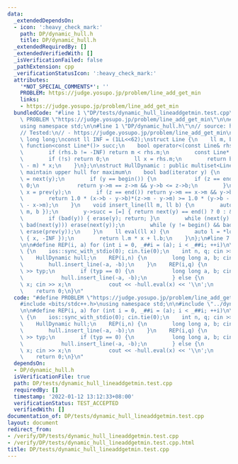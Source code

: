 ```yaml
---
data:
  _extendedDependsOn:
  - icon: ':heavy_check_mark:'
    path: DP/dynamic_hull.h
    title: DP/dynamic_hull.h
  _extendedRequiredBy: []
  _extendedVerifiedWith: []
  _isVerificationFailed: false
  _pathExtension: cpp
  _verificationStatusIcon: ':heavy_check_mark:'
  attributes:
    '*NOT_SPECIAL_COMMENTS*': ''
    PROBLEM: https://judge.yosupo.jp/problem/line_add_get_min
    links:
    - https://judge.yosupo.jp/problem/line_add_get_min
  bundledCode: "#line 1 \"DP/tests/dynamic_hull_lineaddgetmin.test.cpp\"\n#define\
    \ PROBLEM \"https://judge.yosupo.jp/problem/line_add_get_min\"\n\n#include <bits/stdc++.h>\n\
    using namespace std;\n\n#line 1 \"DP/dynamic_hull.h\"\n// source: https://github.com/niklasb/contest-algos/blob/master/convex_hull/dynamic.cpp\n\
    // Tested:\n// - https://judge.yosupo.jp/problem/line_add_get_min\nusing ll =\
    \ long long;\nconst ll INF = (1LL<<62);\nstruct Line {\n    ll m, b;\n    mutable\
    \ function<const Line*()> succ;\n    bool operator<(const Line& rhs) const {\n\
    \        if (rhs.b != -INF) return m < rhs.m;\n        const Line* s = succ();\n\
    \        if (!s) return 0;\n        ll x = rhs.m;\n        return b - s->b < (s->m\
    \ - m) * x;\n    }\n};\n\nstruct HullDynamic : public multiset<Line> { // will\
    \ maintain upper hull for maximum\n    bool bad(iterator y) {\n        auto z\
    \ = next(y);\n        if (y == begin()) {\n            if (z == end()) return\
    \ 0;\n            return y->m == z->m && y->b <= z->b;\n        }\n        auto\
    \ x = prev(y);\n        if (z == end()) return y->m == x->m && y->b <= x->b;\n\
    \        return 1.0 * (x->b - y->b)*(z->m - y->m) >= 1.0 * (y->b - z->b)*(y->m\
    \ - x->m);\n    }\n    void insert_line(ll m, ll b) {\n        auto y = insert({\
    \ m, b });\n        y->succ = [=] { return next(y) == end() ? 0 : &*next(y); };\n\
    \        if (bad(y)) { erase(y); return; }\n        while (next(y) != end() &&\
    \ bad(next(y))) erase(next(y));\n        while (y != begin() && bad(prev(y)))\
    \ erase(prev(y));\n    }\n    ll eval(ll x) {\n        auto l = *lower_bound((Line)\
    \ { x, -INF });\n        return l.m * x + l.b;\n    }\n};\n#line 7 \"DP/tests/dynamic_hull_lineaddgetmin.test.cpp\"\
    \n\n#define REP(i, a) for (int i = 0, _##i = (a); i < _##i; ++i)\n\nint32_t main()\
    \ {\n    ios::sync_with_stdio(0); cin.tie(0);\n    int n, q; cin >> n >> q;\n\
    \    HullDynamic hull;\n    REP(i,n) {\n        long long a, b; cin >> a >> b;\n\
    \        hull.insert_line(-a, -b);\n    }\n    REP(i,q) {\n        int typ; cin\
    \ >> typ;\n        if (typ == 0) {\n            long long a, b; cin >> a >> b;\n\
    \            hull.insert_line(-a, -b);\n        } else {\n            long long\
    \ x; cin >> x;\n            cout << -hull.eval(x) << '\\n';\n        }\n    }\n\
    \    return 0;\n}\n"
  code: "#define PROBLEM \"https://judge.yosupo.jp/problem/line_add_get_min\"\n\n\
    #include <bits/stdc++.h>\nusing namespace std;\n\n#include \"../dynamic_hull.h\"\
    \n\n#define REP(i, a) for (int i = 0, _##i = (a); i < _##i; ++i)\n\nint32_t main()\
    \ {\n    ios::sync_with_stdio(0); cin.tie(0);\n    int n, q; cin >> n >> q;\n\
    \    HullDynamic hull;\n    REP(i,n) {\n        long long a, b; cin >> a >> b;\n\
    \        hull.insert_line(-a, -b);\n    }\n    REP(i,q) {\n        int typ; cin\
    \ >> typ;\n        if (typ == 0) {\n            long long a, b; cin >> a >> b;\n\
    \            hull.insert_line(-a, -b);\n        } else {\n            long long\
    \ x; cin >> x;\n            cout << -hull.eval(x) << '\\n';\n        }\n    }\n\
    \    return 0;\n}\n"
  dependsOn:
  - DP/dynamic_hull.h
  isVerificationFile: true
  path: DP/tests/dynamic_hull_lineaddgetmin.test.cpp
  requiredBy: []
  timestamp: '2022-01-12 13:12:33+08:00'
  verificationStatus: TEST_ACCEPTED
  verifiedWith: []
documentation_of: DP/tests/dynamic_hull_lineaddgetmin.test.cpp
layout: document
redirect_from:
- /verify/DP/tests/dynamic_hull_lineaddgetmin.test.cpp
- /verify/DP/tests/dynamic_hull_lineaddgetmin.test.cpp.html
title: DP/tests/dynamic_hull_lineaddgetmin.test.cpp
---
```

